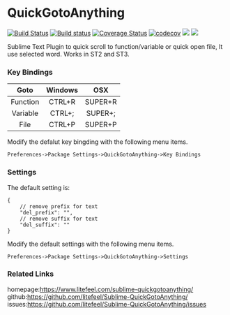 QuickGotoAnything
====================

[![Build Status](https://travis-ci.org/litefeel/Sublime-QuickGotoAnything.svg?branch=master)](https://travis-ci.org/litefeel/Sublime-QuickGotoAnything)
[![Build status](https://ci.appveyor.com/api/projects/status/40vjxtplhvw82aw8/branch/master?svg=true)](https://ci.appveyor.com/project/litefeel/sublime-quickgotoanything/branch/master)
[![Coverage Status](https://coveralls.io/repos/github/litefeel/Sublime-QuickGotoAnything/badge.svg?branch=master)](https://coveralls.io/github/litefeel/Sublime-QuickGotoAnything?branch=master)
[![codecov](https://codecov.io/gh/litefeel/Sublime-QuickGotoAnything/branch/master/graph/badge.svg)](https://codecov.io/gh/litefeel/Sublime-QuickGotoAnything)
<a href="https://packagecontrol.io/packages/QuickGotoAnything"><img src="https://packagecontrol.herokuapp.com/downloads/QuickGotoAnything.svg"></a>
<a href="https://www.paypal.me/litefeel/5usd" title="Donate to this project using Paypal"><img src="https://img.shields.io/badge/paypal-donate-blue.svg" /></a>

Sublime Text Plugin to quick scroll to function/variable or quick open file, It use selected word. Works in ST2 and ST3.

### Key Bindings

|   Goto   | Windows |   OSX   |
|:--------:|:-------:|:-------:|
| Function |  CTRL+R | SUPER+R |
| Variable |  CTRL+; | SUPER+; |
| File     |  CTRL+P | SUPER+P |


Modify the defalut key bingding with the following menu items.

`Preferences->Package Settings->QuickGotoAnything->Key Bindings`

### Settings

The default setting is:

~~~
{
    // remove prefix for text
    "del_prefix": "",
    // remove suffix for text
    "del_suffix": ""
}
~~~


Modify the default settings with the following menu items.

`Preferences->Package Settings->QuickGotoAnything->Settings`

### Related Links
homepage:<https://www.litefeel.com/sublime-quickgotoanything/>  
github:<https://github.com/litefeel/Sublime-QuickGotoAnything/>  
issues:<https://github.com/litefeel/Sublime-QuickGotoAnything/issues>  
